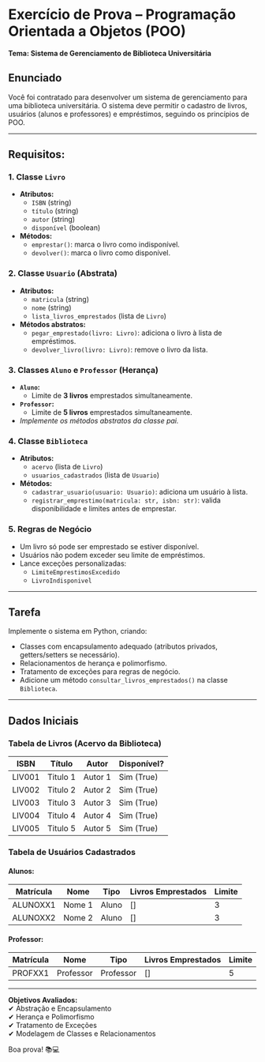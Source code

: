 # Exercício de Prova – Programação Orientada a Objetos (POO)

**Tema: Sistema de Gerenciamento de Biblioteca Universitária**

## Enunciado

Você foi contratado para desenvolver um sistema de gerenciamento para uma biblioteca universitária. O sistema deve permitir o cadastro de livros, usuários (alunos e professores) e empréstimos, seguindo os princípios de POO.

---

## **Requisitos:**

### **1. Classe `Livro`**

- **Atributos:**
  - `ISBN` (string)
  - `título` (string)
  - `autor` (string)
  - `disponível` (boolean)
- **Métodos:**
  - `emprestar()`: marca o livro como indisponível.
  - `devolver()`: marca o livro como disponível.

### **2. Classe `Usuario` (Abstrata)**

- **Atributos:**
  - `matricula` (string)
  - `nome` (string)
  - `lista_livros_emprestados` (lista de `Livro`)
- **Métodos abstratos:**
  - `pegar_emprestado(livro: Livro)`: adiciona o livro à lista de empréstimos.
  - `devolver_livro(livro: Livro)`: remove o livro da lista.

### **3. Classes `Aluno` e `Professor` (Herança)**

- **`Aluno`:**
  - Limite de **3 livros** emprestados simultaneamente.
- **`Professor`:**
  - Limite de **5 livros** emprestados simultaneamente.
- _Implemente os métodos abstratos da classe pai._

### **4. Classe `Biblioteca`**

- **Atributos:**
  - `acervo` (lista de `Livro`)
  - `usuarios_cadastrados` (lista de `Usuario`)
- **Métodos:**
  - `cadastrar_usuario(usuario: Usuario)`: adiciona um usuário à lista.
  - `registrar_emprestimo(matricula: str, isbn: str)`: valida disponibilidade e limites antes de emprestar.

### **5. Regras de Negócio**

- Um livro só pode ser emprestado se estiver disponível.
- Usuários não podem exceder seu limite de empréstimos.
- Lance exceções personalizadas:
  - `LimiteEmprestimosExcedido`
  - `LivroIndisponivel`

---

## **Tarefa**

Implemente o sistema em Python, criando:

- Classes com encapsulamento adequado (atributos privados, getters/setters se necessário).
- Relacionamentos de herança e polimorfismo.
- Tratamento de exceções para regras de negócio.
- Adicione um método `consultar_livros_emprestados()` na classe `Biblioteca`.

---

## **Dados Iniciais**

### **Tabela de Livros (Acervo da Biblioteca)**

| ISBN   | Título   | Autor   | Disponível? |
| ------ | -------- | ------- | ----------- |
| LIV001 | Titulo 1 | Autor 1 | Sim (True)  |
| LIV002 | Titulo 2 | Autor 2 | Sim (True)  |
| LIV003 | Titulo 3 | Autor 3 | Sim (True)  |
| LIV004 | Titulo 4 | Autor 4 | Sim (True)  |
| LIV005 | Titulo 5 | Autor 5 | Sim (True)  |

### **Tabela de Usuários Cadastrados**

#### **Alunos:**

| Matrícula | Nome   | Tipo  | Livros Emprestados | Limite |
| --------- | ------ | ----- | ------------------ | ------ |
| ALUNOXX1  | Nome 1 | Aluno | []                 | 3      |
| ALUNOXX2  | Nome 2 | Aluno | []                 | 3      |

#### **Professor:**

| Matrícula | Nome      | Tipo      | Livros Emprestados | Limite |
| --------- | --------- | --------- | ------------------ | ------ |
| PROFXX1   | Professor | Professor | []                 | 5      |

---

**Objetivos Avaliados:**  
✔ Abstração e Encapsulamento  
✔ Herança e Polimorfismo  
✔ Tratamento de Exceções  
✔ Modelagem de Classes e Relacionamentos

Boa prova! 📚💻
